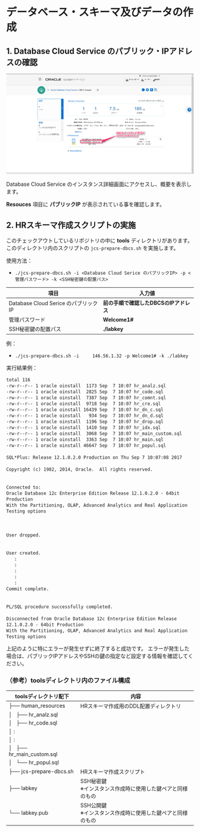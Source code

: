 # データベース・スキーマ及びデータの作成

## 1. Database Cloud Service のパブリック・IPアドレスの確認

![OPC-DashBoard](images/dbcs-public-ip.png)

Database Cloud Service のインスタンス詳細画面にアクセスし、概要を表示します。

**Resouces** 項目に **パブリックIP** が表示されている事を確認します。

## 2. HRスキーマ作成スクリプトの実施

このチェックアウトしているリポジトリの中に **tools** ディレクトリがあります。このディレクトリ内のスクリプトの `jcs-prepare-dbcs.sh` を実施します。

使用方法：
- `./jcs-prepare-dbcs.sh -i <Database Cloud Serice のパブリックIP> -p <管理パスワード> -k <SSH秘密鍵の配置パス>`

|項目|入力値|
|---|---|
|Database Cloud Serice のパブリックIP|**前の手順で確認したDBCSのIPアドレス**|
|管理パスワード|**Welcome1#**|
|SSH秘密鍵の配置パス|**./labkey**|

例：
- `./jcs-prepare-dbcs.sh -i 	146.56.1.32 -p Welcome1# -k ./labkey`

実行結果例：

```
total 116
-rw-r--r-- 1 oracle oinstall  1173 Sep  7 10:07 hr_analz.sql
-rw-r--r-- 1 oracle oinstall  2825 Sep  7 10:07 hr_code.sql
-rw-r--r-- 1 oracle oinstall  7387 Sep  7 10:07 hr_comnt.sql
-rw-r--r-- 1 oracle oinstall  9718 Sep  7 10:07 hr_cre.sql
-rw-r--r-- 1 oracle oinstall 16439 Sep  7 10:07 hr_dn_c.sql
-rw-r--r-- 1 oracle oinstall   934 Sep  7 10:07 hr_dn_d.sql
-rw-r--r-- 1 oracle oinstall  1196 Sep  7 10:07 hr_drop.sql
-rw-r--r-- 1 oracle oinstall  1410 Sep  7 10:07 hr_idx.sql
-rw-r--r-- 1 oracle oinstall  3068 Sep  7 10:07 hr_main_custom.sql
-rw-r--r-- 1 oracle oinstall  3363 Sep  7 10:07 hr_main.sql
-rw-r--r-- 1 oracle oinstall 46647 Sep  7 10:07 hr_popul.sql

SQL*Plus: Release 12.1.0.2.0 Production on Thu Sep 7 10:07:08 2017

Copyright (c) 1982, 2014, Oracle.  All rights reserved.


Connected to:
Oracle Database 12c Enterprise Edition Release 12.1.0.2.0 - 64bit Production
With the Partitioning, OLAP, Advanced Analytics and Real Application Testing options



User dropped.


User created.
   :
   :
   :
   :
   :
Commit complete.


PL/SQL procedure successfully completed.

Disconnected from Oracle Database 12c Enterprise Edition Release 12.1.0.2.0 - 64bit Production
With the Partitioning, OLAP, Advanced Analytics and Real Application Testing options
```

上記のように特にエラーが発生せずに終了すると成功です。
エラーが発生した場合は、パブリックIPアドレスやSSHの鍵の指定など設定する情報を確認してください。

### （参考）toolsディレクトリ内のファイル構成

|toolsディレクトリ配下|内容|
|-------------------|----|
|├── human_resources|HRスキーマ作成用のDDL配置ディレクトリ|
|│   ├── hr_analz.sql||
|│   ├── hr_code.sql||
|│   :||
|│   :||
|│   ├── hr_main_custom.sql||
|│   └── hr_popul.sql||
|├── jcs-prepare-dbcs.sh|HRスキーマ作成スクリプト|
|├── labkey|SSH秘密鍵<br>※インスタンス作成時に使用した鍵ペアと同様のもの|
|└── labkey.pub|SSH公開鍵<br>※インスタンス作成時に使用した鍵ペアと同様のもの|
